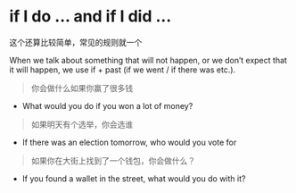 # if I do ... and if I did ...

这个还算比较简单，常见的规则就一个

When we talk about something that will not happen, or we don’t expect that it will happen, we use if + past (if we went / if there was etc.).

> 你会做什么如果你赢了很多钱

- What would you do if you won a lot of money?

> 如果明天有个选举，你会选谁

- If there was an election tomorrow, who would you vote for

> 如果你在大街上找到了一个钱包，你会做什么？

- If you found a wallet in the street, what would you do with it?
